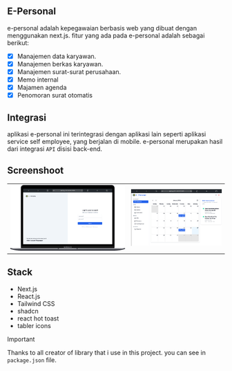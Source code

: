 ## E-Personal
e-personal adalah kepegawaian berbasis web yang dibuat dengan menggunakan next.js. fitur yang ada pada e-personal adalah sebagai berikut:

- [x] Manajemen data karyawan.
- [x] Manajemen berkas karyawan.
- [x] Manajemen surat-surat perusahaan.
- [x] Memo internal
- [x] Majamen agenda
- [x] Penomoran surat otomatis

## Integrasi
aplikasi e-personal ini terintegrasi dengan aplikasi lain seperti aplikasi service self employee, yang berjalan di mobile. e-personal merupakan hasil dari integrasi `API` disisi back-end.

<!-- screenshoot -->
## Screenshoot
|     |     |
| --- | --- |
| ![screenshoot-1](./demo/demo-1.png) | ![screenshoot-2](./demo/demo-2.png) |

## Stack
- Next.js
- React.js
- Tailwind CSS
- shadcn
- react hot toast
- tabler icons

> [!IMPORTANT]
> Thanks to all creator of library that i use in this project. you can see in `package.json` file. 
